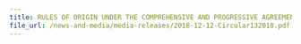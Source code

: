 ```yaml
---
title: RULES OF ORIGIN UNDER THE COMPREHENSIVE AND PROGRESSIVE AGREEMENT FOR TRANS-PACIFIC PARTNERSHIP (CPTPP) 
file_url: /news-and-media/media-releases/2018-12-12-Circular132018.pdf
---
```


